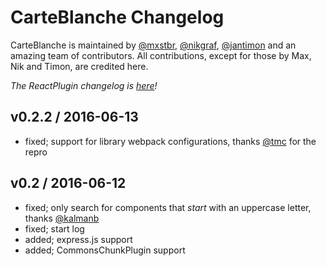 # CarteBlanche Changelog

CarteBlanche is maintained by [@mxstbr](https://github.com/mxstbr), [@nikgraf](https://github.com/nikgraf), [@jantimon](https://github.com/jantimon) and an amazing team of contributors. All contributions, except for those by Max, Nik and Timon, are credited here.

*The ReactPlugin changelog is [here](./plugins/react/CHANGELOG.md)!*

## v0.2.2 / 2016-06-13

- fixed; support for library webpack configurations, thanks [@tmc](https://github.com/tmc) for the repro

## v0.2 / 2016-06-12

- fixed; only search for components that _start_ with an uppercase letter, thanks [@kalmanb](https://github.com/kalmanb)
- fixed; start log
- added; express.js support
- added; CommonsChunkPlugin support

